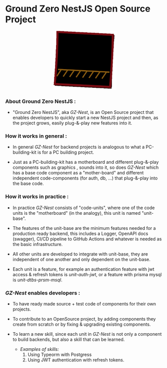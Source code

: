 # Ground Zero NestJS Open Source Project

<p align="center">
  <img src="./media/gif-gz-nestjs-logo.gif" width="200" alt="GZ-Nest Logo">
</p>


<p>

### About Ground Zero NestJS :
- "Ground Zero NestJS", aka *GZ-Nest*, is an Open Source project that enables developers to quickly start a new NestJS project and then, as the project grows, easily plug-&-play new features into it.

### How it works in general :
- In general *GZ-Nest* for backend projects is analogous to what a PC-building-kit is for a PC building project.

- Just as a PC-building-kit has a motherboard and different plug-&-play components such as graphics , sounds into it, so does *GZ-Nest* which has a base code component as a "mother-board" and different independent code-components (for auth, db, ...) that plug-&-play into the base code.

### How it works in practice :
- In practice *GZ-Nest* consists of "code-units", where one of the code units is the "motherboard" (in the analogy), this unit is named "unit-base".

- The features of the unit-base are the minimum features needed for a production ready backend, this includes a Logger, OpenAPI docs (swagger), CI/CD pipeline to GitHub Actions and whatever is needed as the basic infrastructure.

- All other units are developed to integrate with unit-base, they are independent of one another and only dependent on the unit-base.

- Each unit is a feature, for example an authentication feature with jwt access & refresh tokens is *unit-auth-jwt*, or a feature with prisma mysql is *unit-dtbs-prsm-msql*. 

</p>


<p> 

### *GZ-Nest* enables developers :

- To have ready made source + test code of components for their own projects.

- To contribute to an OpenSource project, by adding components they create from scratch or by fixing & upgrading existing components.

- To learn a new skill, since each unit in *GZ-Nest* is not only a component to build backends, but also a skill that can be learned. 
  - *Examples of skills:*
     1. Using Typeorm with Postgress
    2. Using JWT authentication with refresh tokens.

</p>
